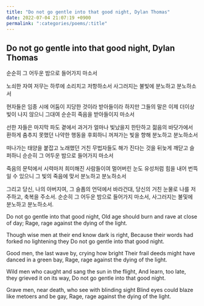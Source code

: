 ```yaml
---
title: "Do not go gentle into that good night, Dylan Thomas"
date: 2022-07-04 21:07:19 +0900
permalink: ":categories/poems/:title"
---
```


## Do not go gentle into that good night, Dylan Thomas

순순히 그 어두운 밤으로 들어가지 마소서

노쇠한 자여 저무는 하루에 소리치고 저항하소서
사그러지는 불빛에 분노하고 분노하소서

현자들은 임종 시에 어둠이 지당한 것이라 받아들이라 하지만
그들의 말은 이제 더이상 빛이 나지 않으니
그대여 순순히 죽음을 받아들이지 마소서

선한 자들은 마지막 파도 곁에서 과거가 얼마나 빛났을지 한탄하고
젊음의 바닷가에서 환하게 춤추지 못했던 나약한 행동을 후회하니
꺼져가는 빛을 향해 분노하고 분노하소서

떠나가는 태양을 붙잡고 노래했던 거친 무법자들도
해가 진다는 것을 뒤늦게 깨닫고 슬퍼하니
순순히 그 어두운 밤으로 들어가지 마소서

죽음의 문턱에서 시력마저 희미해진 사람들이여
멀어버린 눈도 유성처럼 힘을 내어 번뜩일 수 있으니
그 빛의 죽음에 맞서 분노하고 분노하소서

그리고 당신, 나의 아버지여, 그 슬픔의 언덕에서 바라건대,
당신의 거친 눈물로 나를 저주하고, 축복을 주소서.
순순히 그 어두운 밤으로 들어가지 마소서,
사그러지는 불및에 분노하고 분노하소서.

Do not go gentle into that good night,
Old age should burn and rave at close of day;
Rage, rage against the dying of the light.

Though wise men at their end know dark is right,
Because their words had forked no lightening they
Do not go gentle into that good night.

Good men, the last wave by, crying how bright
Their frail deeds might have danced in a green bay,
Rage, rage against the dying of the light.

Wild men who caught and sang the sun in the flight,
And learn, too late, they grieved it on its way,
Do not go gentle into that good night.

Grave men, near death, who see with blinding sight
Blind eyes could blaze like metoers and be gay,
Rage, rage against the dying of the light.
